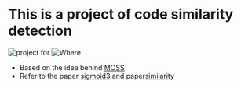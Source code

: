 # This is a project of code similarity detection 
![project for](https://img.shields.io/badge/code-check-green.svg)
![Where](https://img.shields.io/badge/CISCO-Intern-orange.svg)

- Based on the idea behind [MOSS](https://theory.stanford.edu/~aiken/moss/)
- Refer to the paper [sigmoid3](http://theory.stanford.edu/~aiken/publications/papers/sigmod03.pdf) and paper[similarity](https://www.cs.princeton.edu/courses/archive/spring13/cos598C/broder97resemblance.pdf)